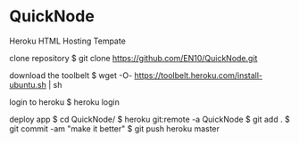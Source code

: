 # QuickNode
Heroku HTML Hosting Tempate

clone repository
$ git clone https://github.com/EN10/QuickNode.git

download the toolbelt
$ wget -O- https://toolbelt.heroku.com/install-ubuntu.sh | sh

login to heroku
$ heroku login

deploy app
$ cd QuickNode/
$ heroku git:remote -a QuickNode
$ git add .
$ git commit -am "make it better"
$ git push heroku master
